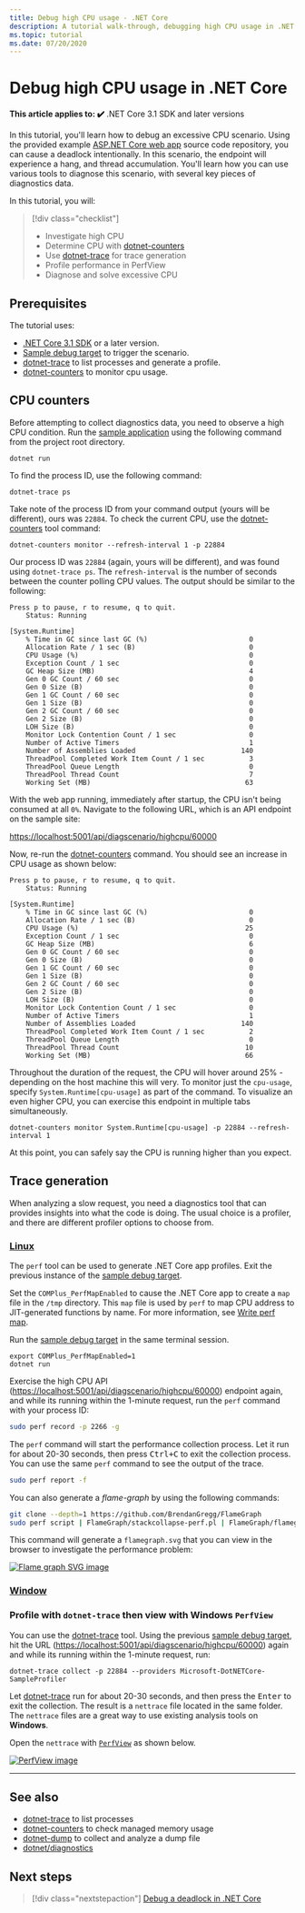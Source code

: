 ```yaml
---
title: Debug high CPU usage - .NET Core
description: A tutorial walk-through, debugging high CPU usage in .NET Core.
ms.topic: tutorial
ms.date: 07/20/2020
---
```


# Debug high CPU usage in .NET Core

**This article applies to: ✔️** .NET Core 3.1 SDK and later versions

In this tutorial, you'll learn how to debug an excessive CPU scenario. Using the provided example [ASP.NET Core web app](https://docs.microsoft.com/samples/dotnet/samples/diagnostic-scenarios) source code repository, you can cause a deadlock intentionally. In this scenario, the endpoint will experience a hang, and thread accumulation. You'll learn how you can use various tools to diagnose this scenario, with several key pieces of diagnostics data.

In this tutorial, you will:

> [!div class="checklist"]
>
> - Investigate high CPU
> - Determine CPU with [dotnet-counters](dotnet-counters.md)
> - Use [dotnet-trace](dotnet-trace.md) for trace generation
> - Profile performance in PerfView
> - Diagnose and solve excessive CPU

## Prerequisites

The tutorial uses:

- [.NET Core 3.1 SDK](https://dotnet.microsoft.com/download/dotnet-core) or a later version.
- [Sample debug target](https://docs.microsoft.com/samples/dotnet/samples/diagnostic-scenarios) to trigger the scenario.
- [dotnet-trace](dotnet-trace.md) to list processes and generate a profile.
- [dotnet-counters](dotnet-counters.md) to monitor cpu usage.

## CPU counters

Before attempting to collect diagnostics data, you need to observe a high CPU condition. Run the [sample application](https://docs.microsoft.com/samples/dotnet/samples/diagnostic-scenarios) using the following command from the project root directory.

```dotnetcli
dotnet run
```

To find the process ID, use the following command:

```dotnetcli
dotnet-trace ps
```

Take note of the process ID from your command output (yours will be different), ours was `22884`. To check the current CPU, use the [dotnet-counters](dotnet-counters.md) tool command:

```dotnetcli
dotnet-counters monitor --refresh-interval 1 -p 22884
```

Our process ID was `22884` (again, yours will be different), and was found using `dotnet-trace ps`. The `refresh-interval` is the number of seconds between the counter polling CPU values. The output should be similar to the following:

```console
Press p to pause, r to resume, q to quit.
    Status: Running

[System.Runtime]
    % Time in GC since last GC (%)                         0
    Allocation Rate / 1 sec (B)                            0
    CPU Usage (%)                                          0
    Exception Count / 1 sec                                0
    GC Heap Size (MB)                                      4
    Gen 0 GC Count / 60 sec                                0
    Gen 0 Size (B)                                         0
    Gen 1 GC Count / 60 sec                                0
    Gen 1 Size (B)                                         0
    Gen 2 GC Count / 60 sec                                0
    Gen 2 Size (B)                                         0
    LOH Size (B)                                           0
    Monitor Lock Contention Count / 1 sec                  0
    Number of Active Timers                                1
    Number of Assemblies Loaded                          140
    ThreadPool Completed Work Item Count / 1 sec           3
    ThreadPool Queue Length                                0
    ThreadPool Thread Count                                7
    Working Set (MB)                                      63
```

With the web app running, immediately after startup, the CPU isn't being consumed at all `0%`. Navigate to the following URL, which is an API endpoint on the sample site:

[https://localhost:5001/api/diagscenario/highcpu/60000](https://localhost:5001/api/diagscenario/highcpu/60000)

Now, re-run the [dotnet-counters](dotnet-counters.md) command. You should see an increase in CPU usage as shown below:

```console
Press p to pause, r to resume, q to quit.
    Status: Running

[System.Runtime]
    % Time in GC since last GC (%)                         0
    Allocation Rate / 1 sec (B)                            0
    CPU Usage (%)                                         25
    Exception Count / 1 sec                                0
    GC Heap Size (MB)                                      6
    Gen 0 GC Count / 60 sec                                0
    Gen 0 Size (B)                                         0
    Gen 1 GC Count / 60 sec                                0
    Gen 1 Size (B)                                         0
    Gen 2 GC Count / 60 sec                                0
    Gen 2 Size (B)                                         0
    LOH Size (B)                                           0
    Monitor Lock Contention Count / 1 sec                  0
    Number of Active Timers                                1
    Number of Assemblies Loaded                          140
    ThreadPool Completed Work Item Count / 1 sec           2
    ThreadPool Queue Length                                0
    ThreadPool Thread Count                               10
    Working Set (MB)                                      66
```

Throughout the duration of the request, the CPU will hover around 25% - depending on the host machine this will very. To monitor just the `cpu-usage`, specify `System.Runtime[cpu-usage]` as part of the command. To visualize an even higher CPU, you can exercise this endpoint in multiple tabs simultaneously.

```dotnetcli
dotnet-counters monitor System.Runtime[cpu-usage] -p 22884 --refresh-interval 1
```

At this point, you can safely say the CPU is running higher than you expect.

## Trace generation

When analyzing a slow request, you need a diagnostics tool that can provides insights into what the code is doing. The usual choice is a profiler, and there are different profiler options to choose from.

### [Linux](#tab/linux)

The `perf` tool can be used to generate .NET Core app profiles. Exit the previous instance of the [sample debug target](https://docs.microsoft.com/samples/dotnet/samples/diagnostic-scenarios).

Set the `COMPlus_PerfMapEnabled` to cause the .NET Core app to create a `map` file in the `/tmp` directory. This `map` file is used by `perf` to map CPU address to JIT-generated functions by name. For more information, see [Write perf map](../run-time-config/debugging-profiling.md#write-perf-map).

Run the [sample debug target](https://docs.microsoft.com/samples/dotnet/samples/diagnostic-scenarios) in the same terminal session.

```dotnetcli
export COMPlus_PerfMapEnabled=1
dotnet run
```

Exercise the high CPU API (<https://localhost:5001/api/diagscenario/highcpu/60000>) endpoint again, and while its running within the 1-minute request, run the `perf` command with your process ID:

```bash
sudo perf record -p 2266 -g
```

The `perf` command will start the performance collection process. Let it run for about 20-30 seconds, then press <kbd>Ctrl+C</kbd> to exit the collection process. You can use the same `perf` command to see the output of the trace.

```bash
sudo perf report -f
```

You can also generate a _flame-graph_ by using the following commands:

```bash
git clone --depth=1 https://github.com/BrendanGregg/FlameGraph
sudo perf script | FlameGraph/stackcollapse-perf.pl | FlameGraph/flamegraph.pl > flamegraph.svg
```

This command will generate a `flamegraph.svg` that you can view in the browser to investigate the performance problem:

[![Flame graph SVG image](media/flamegraph.jpg)](media/flamegraph.jpg#lightbox)

### [Window](#tab/windows)

### Profile with `dotnet-trace` then view with Windows `PerfView`

You can use the [dotnet-trace](dotnet-trace.md) tool. Using the previous [sample debug target](https://docs.microsoft.com/samples/dotnet/samples/diagnostic-scenarios), hit the URL (<https://localhost:5001/api/diagscenario/highcpu/60000>) again and while its running within the 1-minute request, run:

```dotnetcli
dotnet-trace collect -p 22884 --providers Microsoft-DotNETCore-SampleProfiler
```

Let [dotnet-trace](dotnet-trace.md) run for about 20-30 seconds, and then press the <kbd>Enter</kbd> to exit the collection. The result is a `nettrace` file located in the same folder. The `nettrace` files are a great way to use existing analysis tools on **Windows**.

Open the `nettrace` with [`PerfView`](https://github.com/microsoft/perfview/blob/master/documentation/Downloading.md) as shown below.

[![PerfView image](media/perfview.jpg)](media/perfview.jpg#lightbox)

---

## See also

- [dotnet-trace](dotnet-trace.md) to list processes
- [dotnet-counters](dotnet-counters.md) to check managed memory usage
- [dotnet-dump](dotnet-dump.md) to collect and analyze a dump file
- [dotnet/diagnostics](https://github.com/dotnet/diagnostics/tree/master/documentation/tutorial)

## Next steps

> [!div class="nextstepaction"]
> [Debug a deadlock in .NET Core](debug-deadlock.md)
